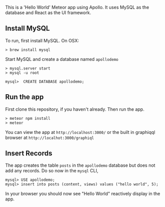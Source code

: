 This is a 'Hello World' Meteor app using Apollo. It uses MySQL as the database and React as the UI framework.

## Install MySQL
To run, first install MySQL. On OSX:
```
> brew install mysql
``` 
Start MySQL and create a database named `apollodemo`

```
> mysql.server start
> mysql -u root

mysql>  CREATE DATABASE apollodemo;
```

## Run the app
First clone this repository, if you haven't already. Then run the app.
```
> meteor npm install
> meteor
``` 
You can view the app at `http://localhost:3000/` or the built in graphiqql browser at `http://localhot:3000/graphiql`

## Insert Records
The app creates the table `posts` in the `apollodemo` database but does not add any records. Do so now in the `mysql` CLI, 
```
mysql> USE apollodemo;
mysql> insert into posts (content, views) values ("hello world", 5);
```

In your browser you should now see "Hello World" reactively display in the app.